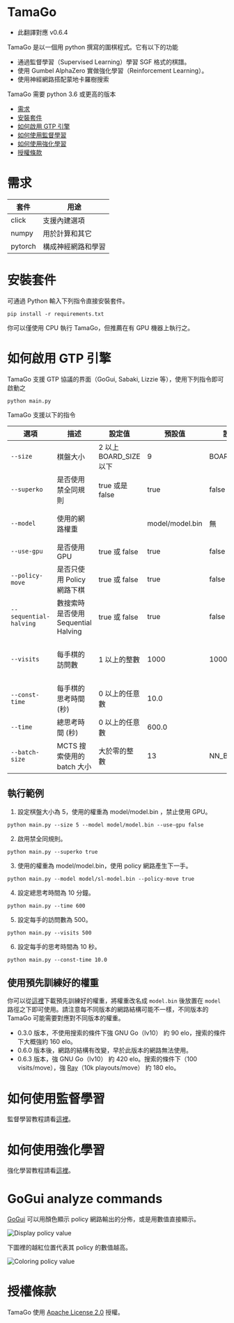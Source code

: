 # TamaGo

* 此翻譯對應 v0.6.4

TamaGo 是以一個用 python 撰寫的圍棋程式。它有以下的功能

 - 通過監督學習（Supervised Learning）學習 SGF 格式的棋譜。
 - 使用 Gumbel AlphaZero 實做強化學習（Reinforcement Learning）。
 - 使用神經網路搭配蒙地卡羅樹搜索

TamaGo 需要 python 3.6 或更高的版本

* [需求](#需求)
* [安裝套件](#安裝套件)
* [如何啟用 GTP 引擎](#如何啟用-GTP-引擎)
* [如何使用監督學習](#如何使用監督學習)
* [如何使用強化學習](#如何使用強化學習)
* [授權條款](#授權條款)

# 需求
| 套件 | 用途 |
|---|---|
| click | 支援內建選項 |
| numpy | 用於計算和其它 |
| pytorch | 構成神經網路和學習 |

# 安裝套件
可通過 Python 輸入下列指令直接安裝套件。
```
pip install -r requirements.txt
```

你可以僅使用 CPU 執行 TamaGo，但推薦在有 GPU 機器上執行之。

# 如何啟用 GTP 引擎

TamaGo 支援 GTP 協議的界面（GoGui, Sabaki, Lizzie 等），使用下列指令即可啟動之

```
python main.py
```

TamaGo 支援以下的指令

| 選項 | 描述 | 設定值 | 預設值 | 設定範例 | 備註 |
|---|---|---|---|---|---|
| `--size` | 棋盤大小 | 2 以上 BOARD_SIZE 以下 | 9 | BOARD_SIZE | BOARD_SIZE 定義在 board/constant.py|
| `--superko` | 是否使用禁全同規則 | true 或是 false | true | false | 只支援 positional superko |
| `--model` | 使用的網路權重 |  | model/model.bin | 無 |  指定的路徑必須要在 TamaGo 的路徑之下 |
| `--use-gpu` | 是否使用 GPU | true 或 false | true | false | |
| `--policy-move` | 是否只使用 Policy 網路下棋 | true 或 false | true | false | 主要是為了確認 Policy 網路的強度 |
| `--sequential-halving` | 數搜索時是否使用 Sequential Halving | true 或 false | true | false | 主要是為了 debug |
| `--visits` | 每手棋的訪問數 | 1 以上的整數 | 1000 | 1000 | 當使用 --const-time 或 --time 參數時，此選項會被忽略 |
| `--const-time` | 每手棋的思考時間 (秒) | 0 以上的任意數 | 10.0 |  | 當使用 --time 參數時，此選項會被忽略 |
| `--time` | 總思考時間 (秒) | 0 以上的任意數 | 600.0 | |
| `--batch-size` | MCTS 搜索使用的 batch 大小 | 大於零的整數 | 13 | NN_BATCH_SIZE | NN_BATCH_SIZE 定義在 mcts/constant.py |

## 執行範例

1) 設定棋盤大小為 5，使用的權重為 model/model.bin ，禁止使用 GPU。
```
python main.py --size 5 --model model/model.bin --use-gpu false
```

2) 啟用禁全同規則。
```
python main.py --superko true
```

3) 使用的權重為 model/model.bin，使用 policy 網路產生下一手。
```
python main.py --model model/sl-model.bin --policy-move true
```

4) 設定總思考時間為 10 分鐘。
```
python main.py --time 600
```

5) 設定每手的訪問數為 500。
```
python main.py --visits 500
```

6) 設定每手的思考時間為 10 秒。
```
python main.py --const-time 10.0
```

## 使用預先訓練好的權重

你可以從[這裡](https://github.com/kobanium/TamaGo/releases)下載預先訓練好的權重，將權重改名成 ```model.bin``` 後放置在 ```model``` 路徑之下即可使用。請注意每不同版本的網路結構可能不一樣，不同版本的 TamaGo 可能需要對應對不同版本的權重。

* 0.3.0 版本，不使用搜索的條件下強 GNU Go（lv10） 約 90 elo，搜索的條件下大概強約 160 elo。
* 0.6.0 版本後，網路的結構有改變，早於此版本的網路無法使用。
* 0.6.3 版本，強 GNU Go（lv10） 約 420 elo。搜索的條件下（100 visits/move），強 [Ray](https://github.com/kobanium/Ray)（10k playouts/move） 約 180 elo。

# 如何使用監督學習
監督學習教程請看[這裡](supervised_learning.md)。

# 如何使用強化學習
強化學習教程請看[這裡](reinforcement_learning.md)。

# GoGui analyze commands
[GoGui](https://sourceforge.net/projects/gogui/) 可以用顏色顯示 policy 網路輸出的分佈，或是用數值直接顯示。

![Display policy value](../../img/gogui_analyze_policy.png)

下圖裡的越紅位置代表其 policy 的數值越高。

![Coloring policy value](../../img/gogui_analyze_policy_color.png)

# 授權條款
TamaGo 使用 [Apache License 2.0](LICENSE) 授權。
